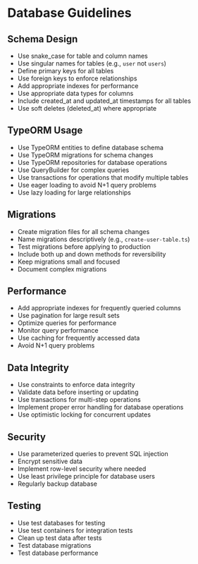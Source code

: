 # Database Guidelines

## Schema Design

- Use snake_case for table and column names
- Use singular names for tables (e.g., `user` not `users`)
- Define primary keys for all tables
- Use foreign keys to enforce relationships
- Add appropriate indexes for performance
- Use appropriate data types for columns
- Include created_at and updated_at timestamps for all tables
- Use soft deletes (deleted_at) where appropriate

## TypeORM Usage

- Use TypeORM entities to define database schema
- Use TypeORM migrations for schema changes
- Use TypeORM repositories for database operations
- Use QueryBuilder for complex queries
- Use transactions for operations that modify multiple tables
- Use eager loading to avoid N+1 query problems
- Use lazy loading for large relationships

## Migrations

- Create migration files for all schema changes
- Name migrations descriptively (e.g., `create-user-table.ts`)
- Test migrations before applying to production
- Include both up and down methods for reversibility
- Keep migrations small and focused
- Document complex migrations

## Performance

- Add appropriate indexes for frequently queried columns
- Use pagination for large result sets
- Optimize queries for performance
- Monitor query performance
- Use caching for frequently accessed data
- Avoid N+1 query problems

## Data Integrity

- Use constraints to enforce data integrity
- Validate data before inserting or updating
- Use transactions for multi-step operations
- Implement proper error handling for database operations
- Use optimistic locking for concurrent updates

## Security

- Use parameterized queries to prevent SQL injection
- Encrypt sensitive data
- Implement row-level security where needed
- Use least privilege principle for database users
- Regularly backup database

## Testing

- Use test databases for testing
- Use test containers for integration tests
- Clean up test data after tests
- Test database migrations
- Test database performance
